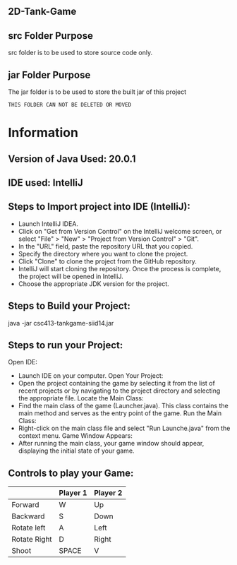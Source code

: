 ## 2D-Tank-Game

## src Folder Purpose 
src folder is to be used to store source code only.

## jar Folder Purpose 
The jar folder is to be used to store the built jar of this project

`THIS FOLDER CAN NOT BE DELETED OR MOVED`

#  Information 

## Version of Java Used: 20.0.1

## IDE used: IntelliJ

## Steps to Import project into IDE (IntelliJ):

-	Launch IntelliJ IDEA.
-	Click on "Get from Version Control" on the IntelliJ welcome screen, or select "File" > "New" > "Project from Version Control" > "Git".
-	In the "URL" field, paste the repository URL that you copied.
-	Specify the directory where you want to clone the project.
-	Click "Clone" to clone the project from the GitHub repository.
-	IntelliJ will start cloning the repository. Once the process is complete, the project will be opened in IntelliJ.
-	Choose the appropriate JDK version for the project.

## Steps to Build your Project:

java -jar csc413-tankgame-siid14.jar

## Steps to run your Project:

Open IDE:
-	Launch IDE on your computer.
Open Your Project:
-	Open the project containing the game by selecting it from the list of recent projects or by navigating to the project directory and selecting the appropriate file.
Locate the Main Class:
-	Find the main class of the game (Launcher.java). This class contains the main method and serves as the entry point of the game.
Run the Main Class:
-	Right-click on the main class file and select "Run Launche.java" from the context menu.
Game Window Appears:
-	After running the main class, your game window should appear, displaying the initial state of your game.

## Controls to play your Game:

|               | Player 1 | Player 2 |
|---------------|----------|----------|
|  Forward      |    W      |   Up       |
|  Backward     |     S     |   Down       |
|  Rotate left  |     A     |   Left       |
|  Rotate Right |    D      |   Right       |
|  Shoot        |    SPACE      |   V       |

<!-- you may add more controls if you need to. -->
